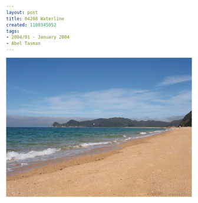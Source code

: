 ```yaml
---
layout: post
title: 04208 Waterline
created: 1100345052
tags:
- 2004/01 - January 2004
- Abel Tasman
---
```


<img src="/image/images/04208_waterline-1476.jpg"/>

